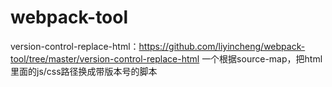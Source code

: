 # webpack-tool
version-control-replace-html：https://github.com/liyincheng/webpack-tool/tree/master/version-control-replace-html
一个根据source-map，把html里面的js/css路径换成带版本号的脚本

    
